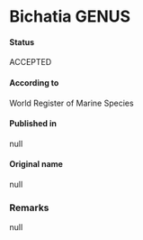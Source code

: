 # Bichatia GENUS

#### Status
ACCEPTED

#### According to
World Register of Marine Species

#### Published in
null

#### Original name
null

### Remarks
null